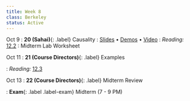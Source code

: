```yaml
---
title: Week 8
class: Berkeley
status: Active
---
```


Oct 9
: **20 (Sahai)**{: .label} Causality
  : [Slides](https://docs.google.com/presentation/d/1XwsgjrdJS8DToaxMxRsn5kDHiHkVY-1H9DGRw9UfW08/edit?usp=sharing) &#8226; [Demos](https://data8.datahub.berkeley.edu/hub/user-redirect/git-pull?repo=https%3A%2F%2Fgithub.com%2Fdata-8%2Fmaterials-fa23&urlpath=tree%2Fmaterials-fa23%2Flec%2Flec20%2Flec20.ipynb&branch=main) &#8226; [Video](https://bcourses.berkeley.edu/courses/1528314/external_tools/78985) 
: *Reading:* [12.2](https://inferentialthinking.com/chapters/12/2/Causality.html)
  : Midterm Lab Worksheet

Oct 11
: **21 (Course Directors)**{: .label} Examples
  <!-- : [Slides]() &#8226; [Demos]()-->
   <!-- &#8226; [Video](https://bcourses.berkeley.edu/courses/1528314/external_tools/78985) -->
: *Reading:* [12.3](https://inferentialthinking.com/chapters/12/3/Deflategate.html)

Oct 13
: **22 (Course Directors)**{: .label} Midterm Review
  <!-- : [Slides]() &#8226; [Demos]()-->
   <!-- &#8226; [Video](https://bcourses.berkeley.edu/courses/1528314/external_tools/78985) -->
: **Exam**{: .label .label-exam} Midterm (7 - 9 PM)


